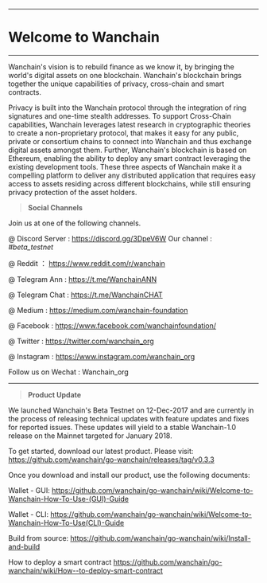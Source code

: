 
---
# Welcome to Wanchain

---
Wanchain's vision is to rebuild finance as we know it, by bringing the world's digital assets on one blockchain. Wanchain's blockchain brings together the unique capabilities of privacy, cross-chain and smart contracts.

Privacy is built into the Wanchain protocol through the integration of ring signatures and one-time stealth addresses. To support Cross-Chain capabilities, Wanchain leverages latest research in cryptographic theories to create a non-proprietary protocol, that makes it easy for any public, private or consortium chains to connect into Wanchain and thus exchange digital assets amongst them. Further, Wanchain's blockchain is based on Ethereum, enabling the ability to deploy any smart contract leveraging the existing development tools. These three aspects of Wanchain make it a compelling platform to deliver any distributed application that requires easy access to assets residing across different blockchains, while still ensuring privacy protection of the asset holders.


>**Social Channels**
 
 Join us at one of the following channels. 

@ Discord Server : https://discord.gg/3DpeV6W   Our channel : *#beta_testnet*

@ Reddit ： https://www.reddit.com/r/wanchain

@ Telegram Ann : https://t.me/WanchainANN

@ Telegram Chat : https://t.me/WanchainCHAT

@ Medium : https://medium.com/wanchain-foundation

@ Facebook : https://www.facebook.com/wanchainfoundation/

@ Twitter : https://twitter.com/wanchain_org

@ Instagram : https://www.instagram.com/wanchain_org

Follow us on Wechat : Wanchain_org


----------

>**Product Update**

We launched Wanchain's Beta Testnet on 12-Dec-2017 and are currently in the process of releasing technical updates with feature updates and fixes for reported issues. These updates will yield to a stable Wanchain-1.0 release on the Mainnet targeted for January 2018.

To get started, download our latest product. Please visit: 
https://github.com/wanchain/go-wanchain/releases/tag/v0.3.3

Once you download and install our product, use the following documents:

Wallet - GUI:
https://github.com/wanchain/go-wanchain/wiki/Welcome-to-Wanchain-How-To-Use-(GUI)-Guide

Wallet - CLI:
https://github.com/wanchain/go-wanchain/wiki/Welcome-to-Wanchain-How-To-Use(CLI)-Guide

Build from source: 
https://github.com/wanchain/go-wanchain/wiki/Install-and-build

How to deploy a smart contract 
https://github.com/wanchain/go-wanchain/wiki/How--to-deploy-smart-contract



